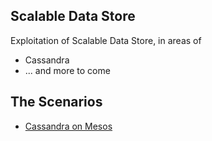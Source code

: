 
## Scalable Data Store

Exploitation of Scalable Data Store, in areas of 

* Cassandra
* ... and more to come


## The Scenarios 

* [Cassandra on Mesos](cassandra/README_cassandra_mesos.md)
